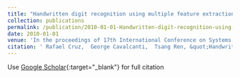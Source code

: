 ```yaml
---
title: "Handwritten digit recognition using multiple feature extraction techniques and classifier ensemble"
collection: publications
permalink: /publication/2010-01-01-Handwritten-digit-recognition-using-multiple-feature-extraction-techniques-and-classifier-ensemble
date: 2010-01-01
venue: 'In the proceedings of 17th International Conference on Systems, Signals and Image Processing'
citation: ' Rafael Cruz,  George Cavalcanti,  Tsang Ren, &quot;Handwritten digit recognition using multiple feature extraction techniques and classifier ensemble.&quot; In the proceedings of 17th International Conference on Systems, Signals and Image Processing, 2010.'
---
```

Use [Google Scholar](https://scholar.google.com/scholar?q=Handwritten+digit+recognition+using+multiple+feature+extraction+techniques+and+classifier+ensemble){:target="_blank"} for full citation